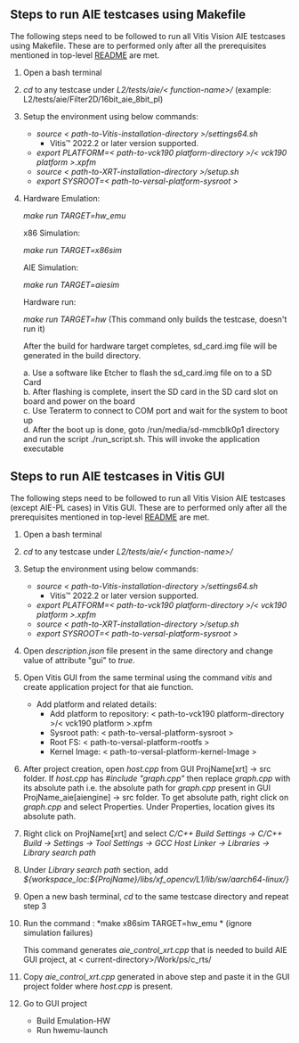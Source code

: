 ## Steps to run AIE testcases using Makefile

The following steps need to be followed to run all Vitis Vision AIE testcases using Makefile. These are to performed only after all the prerequisites mentioned in top-level [README](https://github.com/Xilinx/Vitis_Libraries/blob/master/vision/README.md#prerequisites) are met.

1. Open a bash terminal
2. *cd* to any testcase under *L2/tests/aie/< function-name>/* (example: L2/tests/aie/Filter2D/16bit_aie_8bit_pl)
3. Setup the environment using below commands:
	* *source < path-to-Vitis-installation-directory >/settings64.sh*
		- Vitis™ 2022.2 or later version supported.
	* *export PLATFORM=< path-to-vck190 platform-directory >/< vck190 platform >.xpfm*
	* *source < path-to-XRT-installation-directory >/setup.sh*
	* *export SYSROOT=< path-to-versal-platform-sysroot >*
4. Hardware Emulation:<br/>
   
   	*make run TARGET=hw_emu*

   x86 Simulation:<br/>
   
   	*make run TARGET=x86sim*

   AIE Simulation:<br/>
   
   	*make run TARGET=aiesim*
   
   Hardware run:<br/>
   
   	*make run TARGET=hw* (This command only builds the testcase, doesn't run it)

   After the build for hardware target completes, sd_card.img file will be generated in the build directory.<br/>

   a. Use a software like Etcher to flash the sd_card.img file on to a SD Card<br/>
   b. After flashing is complete, insert the SD card in the SD card slot on board and power on the board<br/>
   c. Use Teraterm to connect to COM port and wait for the system to boot up<br/>
   d. After the boot up is done, goto /run/media/sd-mmcblk0p1 directory and run the script ./run_script.sh. This will invoke the application executable<br/>



## Steps to run AIE testcases in Vitis GUI

The following steps need to be followed to run all Vitis Vision AIE testcases (except AIE-PL cases) in Vitis GUI. These are to performed only after all the prerequisites mentioned in top-level [README](https://github.com/Xilinx/Vitis_Libraries/blob/master/vision/README.md#prerequisites) are met.

1. Open a bash terminal
2. *cd* to any testcase under *L2/tests/aie/< function-name>/* 
3. Setup the environment using below commands:
	* *source < path-to-Vitis-installation-directory >/settings64.sh*
		- Vitis™ 2022.2 or later version supported.
	* *export PLATFORM=< path-to-vck190 platform-directory >/< vck190 platform >.xpfm*
	* *source < path-to-XRT-installation-directory >/setup.sh*
	* *export SYSROOT=< path-to-versal-platform-sysroot >*
	
4. Open *description.json* file present in the same directory and change value of attribute "gui" to *true*.
5. Open Vitis GUI from the same terminal using the command *vitis* and create application project for that aie function.
	* Add platform and related details:
		- Add platform to repository: < path-to-vck190 platform-directory >/< vck190 platform >.xpfm
		- Sysroot path: < path-to-versal-platform-sysroot >
		- Root FS: < path-to-versal-platform-rootfs >
		- Kernel Image:  < path-to-versal-platform-kernel-Image >

6. After project creation, open *host.cpp* from GUI ProjName[xrt] -> src folder. If *host.cpp* has *#include "graph.cpp"* then replace *graph.cpp* with its absolute path i.e. the absolute path for *graph.cpp* present in GUI ProjName_aie[aiengine] -> src folder. To get absolute path, right click on *graph.cpp* and select Properties. Under Properties, location gives its absolute path.
7. Right click on ProjName[xrt] and select *C/C++ Build Settings -> C/C++ Build -> Settings -> Tool Settings -> GCC Host Linker -> Libraries -> Library search path*
8. Under *Library search path* section, add *${workspace_loc:${ProjName}/libs/xf_opencv/L1/lib/sw/aarch64-linux/}*
9. Open a new bash terminal, *cd* to the same testcase directory and repeat step 3
10. Run the command : *make x86sim TARGET=hw_emu * (ignore simulation failures)

	This command generates *aie_control_xrt.cpp* that is needed to build AIE GUI project, at < current-directory>/Work/ps/c_rts/
11. Copy *aie_control_xrt.cpp* generated in above step and paste it in the GUI project folder where *host.cpp* is present.
12. Go to GUI project
	* Build Emulation-HW
	* Run hwemu-launch
